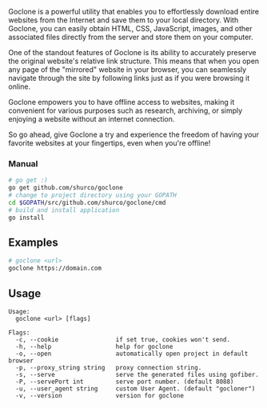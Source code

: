 Goclone is a powerful utility that enables you to effortlessly download entire websites from the Internet and save them to your local directory. With Goclone, you can easily obtain HTML, CSS, JavaScript, images, and other associated files directly from the server and store them on your computer.

One of the standout features of Goclone is its ability to accurately preserve the original website's relative link structure. This means that when you open any page of the "mirrored" website in your browser, you can seamlessly navigate through the site by following links just as if you were browsing it online.

Goclone empowers you to have offline access to websites, making it convenient for various purposes such as research, archiving, or simply enjoying a website without an internet connection.

So go ahead, give Goclone a try and experience the freedom of having your favorite websites at your fingertips, even when you're offline!


<a name="manual"></a>

### Manual

```bash
# go get :)
go get github.com/shurco/goclone
# change to project directory using your GOPATH
cd $GOPATH/src/github.com/shurco/goclone/cmd
# build and install application
go install
```


<a name="examples"></a>

## Examples

```bash
# goclone <url>
goclone https://domain.com
```



## Usage

```
Usage:
  goclone <url> [flags]

Flags:
  -c, --cookie                if set true, cookies won't send.
  -h, --help                  help for goclone
  -o, --open                  automatically open project in default browser
  -p, --proxy_string string   proxy connection string.
  -s, --serve                 serve the generated files using gofiber.
  -P, --servePort int         serve port number. (default 8088)
  -u, --user_agent string     custom User Agent. (default "gocloner")
  -v, --version               version for goclone
```
